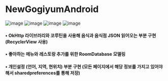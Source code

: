 # NewGogiyumAndroid

![image](https://user-images.githubusercontent.com/4710854/181909869-3a1316bb-b454-4ccb-aee4-2ac7bf2b7846.png)
![image](https://user-images.githubusercontent.com/4710854/181909873-8bf90fdf-80d9-4d96-ad84-eba131f82207.png)
![image](https://user-images.githubusercontent.com/4710854/181909878-558c5c52-3971-4894-89e6-580eecd6f6b4.png)
![image](https://user-images.githubusercontent.com/4710854/181909842-39ab1810-184f-4193-9b34-f6787055fc52.png)

#### • OkHttp 라이브러리와 코루틴을 사용해 음식과 음식점 JSON 읽어오는 부분 구현 (RecyclerView 사용)
#### • 좋아하는 메뉴와 레스토랑 추가를 위한 RoomDatabase 모델링
#### • 개인설정 (언어, 지역, 현위치) 부분 구현 (모든 페이지에서 해당 정보를 가지고 있어야 해서 sharedpreferences를 통해 저장)

